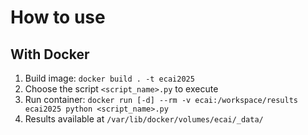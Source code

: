 # How to use

## With Docker
1. Build image: `docker build . -t ecai2025`
2. Choose the script `<script_name>.py` to execute
2. Run container: `docker run [-d] --rm -v ecai:/workspace/results ecai2025 python <script_name>.py`
3. Results available at `/var/lib/docker/volumes/ecai/_data/`
